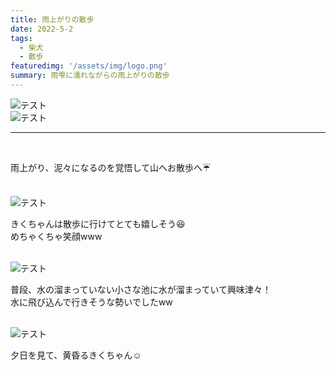 ```yaml
---
title: 雨上がりの散歩
date: 2022-5-2
tags: 
  - 柴犬
  - 散歩
featuredimg: '/assets/img/logo.png'
summary: 雨雫に濡れながらの雨上がりの散歩
---
```

![テスト](https://k-kash.s3.us-west-1.amazonaws.com/logo.png "サンプル")
<br>
![テスト](https://k-kash.s3.us-west-1.amazonaws.com/2022-05-02/20220502_180422.jpg "サンプル")
***
<br>

雨上がり、泥々になるのを覚悟して山へお散歩へ:umbrella:
<br>
<br>

![テスト](https://k-kash.s3.us-west-1.amazonaws.com/2022-05-02/20220502_103055.jpg "サンプル")

きくちゃんは散歩に行けてとても嬉しそう:laughing:<br>
めちゃくちゃ笑顔www
<br>
<br>

![テスト](https://k-kash.s3.us-west-1.amazonaws.com/2022-05-02/20220502_180311.jpg "サンプル")

普段、水の溜まっていない小さな池に水が溜まっていて興味津々！<br>
水に飛び込んで行きそうな勢いでしたww
<br>
<br>

![テスト](https://k-kash.s3.us-west-1.amazonaws.com/2022-05-02/20220502_183957.jpg "サンプル")

夕日を見て、黄昏るきくちゃん:relaxed:
<br>
<br>

